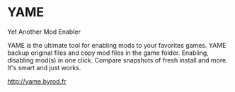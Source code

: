 # YAME
Yet Another Mod Enabler

YAME is the ultimate tool for enabling mods to your favorites games. YAME backup original files and copy mod files in the game folder.
Enabling, disabling mod(s) in one click. Compare snapshots of fresh install and more. It's smart and just works.


http://yame.byrod.fr
